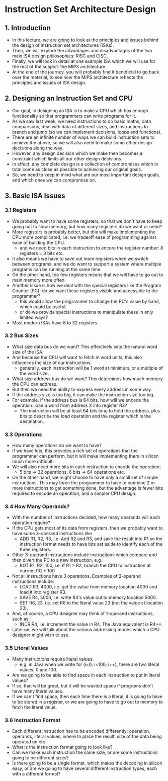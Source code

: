 
# Instruction Set Architecture Design

## 1. Introduction

- In this lecture, we are going to look at the principles and issues behind the design of instruction set architectures (ISAs).
- Then, we will explore the advantages and disadvantages of the two main ISA design philosophies: RISC and CISC.
- Finally, we will look in detail at one example ISA which we will use for the rest of the subject: the MIPS architecture.
- At the end of the journey, you will probably find it beneficial to go back over the material, to see how the MIPS architecture reflects the principles and issues of ISA design.

## 2. Designing an Instruction Set and CPU

- Our goal, in designing an ISA is to make a CPU which has enough functionality so that programmers can write programs for it.
- As we saw last week, we need instructions to do basic maths, data comparisons, deal with data of different sizes, and instructions to branch and jump (so we can implement decisions, loops and functions).
- There are an infinite number of ways we can build instruction sets to achieve the above, so we will also need to make some other design decisions along the way.
- However, any design decision which we make then becomes a constraint which limits all our other design decisions.
- In effect, any complete design is a collection of compromises which in total come as close as possible to achieving our original goals.
- So, we need to keep in mind what are our most important design goals, and which ones we can compromise on.

## 3. Basic ISA Issues

### 3.1 Registers

- We probably want to have some registers, so that we don't have to keep going out to slow memory, but how many registers do we want or need?
- More registers is probably better, but this will make implementing the CPU more complicated, i.e. we tradeoff ease of programming against ease of building the CPU.
	- and we need bits in each instruction to encore the register number: 8 registers = 3 bits etc.
- It also means we have to save out more registers when we switch between programs, and we do want to support a system where multiple programs can be running at the same time.
- On the other hand, too few registers means that we will have to go out to main memory more often.
- Another issue is how we deal with the special registers like the Program Counter (PC): do we want these registers visible and accessible to the programmer?
	- this would allow the programmer to change the PC's value by hand, which could be useful.
	- or do we provide special instructions to manipulate these in only limited ways?
- Most modern ISAs have 8 to 32 registers.

### 3.2 Bus Sizes

- What size data bus do we want? This effectively sets the natural word size of the ISA.
- And because the CPU will want to fetch in word units, this also influences the size of our instructions.
	- generally, each instruction will be 1 word at minimum, or a multiple of the word size.
- What size address bus do we want? This determines how much memory the CPU can address.
- But then we need the ability to express every address in some way.
- If the address size is too big, it can make the instruction size too big.
- For example, if the address bus is 64 bits, how will we encode the operation: load a word from address X into register R3?
	- The instruction will be at least 64 bits long to hold the address, plus bits to describe the load operation and the register which is the destination.

### 3.3 Operations

- How many operations do we want to have?
- If we have lots, this provides a rich set of operations that the programmer can perform, but it will make implementing them in silicon much more difficult.
- We will also need more bits in each instruction to encode the operation:
	- 5 bits => 32 operations, 6 bits => 64 operations etc.
- On the other hand, we might choose to have only a small set of simple instructions. This may force the programmer to have to combine 2 or more instructions to get something done, but the advantage is fewer bits required to encode an operation, and a simpler CPU design.

### 3.4 How Many Operands?

- With the number of instructions decided, how many operands will each operation require?
- If the CPU gets most of its data from registers, then we probably want to have some 3-operand instructions like
	- ADD R1, R2, R3, i.e. Add R2 and R3, and save the result into R1
so the instruction format needs to have bits set aside to identify each of the three registers.
- Other 3-operand instructions include instructions which compare and then divert the PC to a new instruction, e.g.
	- BGT R1, R2, 100, i.e. if R1 > R2, branch the CPU to instruction at current PC + 100
- Not all instructions have 3 operations. Examples of 2-operand instructions include:
	- LOAD R3, 4000, i.e. get the value from memory location 4000 and load it into register R3.
	- SAVE R4, 5000, i.e. write R4's value out to memory location 5000.
	- SET R6, 23, i.e. set R6 to the literal value 23 (not the value at location 23).
- And, of course, a CPU designer may think of 1-operand instructions, such as:
	- INCR R4, i.e. increment the value in R4. The Java equivalent is R4++.
- Later on, we will talk about the various addressing modes which a CPU designer might wish to use.

### 3.5 Literal Values

- Many instructions require literal values.
	- e.g. in Java when we write for (i=0; i<100; i++), there are two literal values: 0 and 100.
- Are we going to be able to find space in each instruction to put in literal values?
- If so, that will be great, but it will be wasted space if programs don't have many literal values.
- If we can't find space, then each time there is a literal, it is going to have to be stored in a register, or we are going to have to go out to memory to fetch the literal value.

### 3.6  Instruction Format

- Each different instruction has to be encoded differently: operation, operands, literal values, where to place the result, size of the data being operated on etc.
- What is the instruction format going to look like?
- Can we make each instruction the same size, or are some instructions going to be different sizes?
- Is there going to be a single format, which makes the decoding in silicon easy, or are we going to have several different instruction types, each with a different format?




